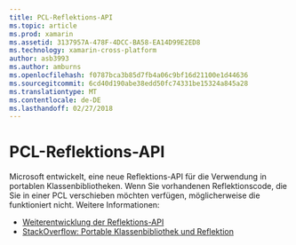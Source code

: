 ```yaml
---
title: PCL-Reflektions-API
ms.topic: article
ms.prod: xamarin
ms.assetid: 3137957A-478F-4DCC-BA58-EA14D99E2ED8
ms.technology: xamarin-cross-platform
author: asb3993
ms.author: amburns
ms.openlocfilehash: f0787bca3b85d7fb4a06c9bf16d21100e1d44636
ms.sourcegitcommit: 6cd40d190abe38edd50fc74331be15324a845a28
ms.translationtype: MT
ms.contentlocale: de-DE
ms.lasthandoff: 02/27/2018
---
```

# <a name="pcl-reflection-api"></a>PCL-Reflektions-API

Microsoft entwickelt, eine neue Reflektions-API für die Verwendung in portablen Klassenbibliotheken. Wenn Sie vorhandenen Reflektionscode, die Sie in einer PCL verschieben möchten verfügen, möglicherweise die funktioniert nicht. Weitere Informationen:

- [Weiterentwicklung der Reflektions-API](http://blogs.msdn.com/b/dotnet/archive/2012/08/28/evolving-the-reflection-api.aspx)
- [StackOverflow: Portable Klassenbibliothek und Reflektion](http://stackoverflow.com/questions/14061291/portable-class-library-and-reflection)
